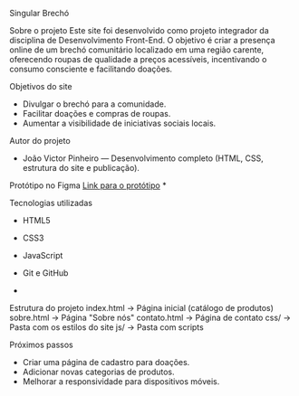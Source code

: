 Singular Brechó

Sobre o projeto
Este site foi desenvolvido como projeto integrador da disciplina de Desenvolvimento Front-End. O objetivo é criar a presença online de um brechó comunitário localizado em uma região carente, oferecendo roupas de qualidade a preços acessíveis, incentivando o consumo consciente e facilitando doações.

Objetivos do site
- Divulgar o brechó para a comunidade.  
- Facilitar doações e compras de roupas.  
- Aumentar a visibilidade de iniciativas sociais locais.  

Autor do projeto
- João Victor Pinheiro — Desenvolvimento completo (HTML, CSS, estrutura do site e publicação).

 Protótipo no Figma
[Link para o protótipo](https://www.figma.com/proto/oci2yMceWavRnty4pH0lYz/Untitled?node-id=13-92&p=f&t=i00e4JVnRkCuXJLC-1&scaling=scale-down&content-scaling=fixed&page-id=0%3A1) *

 Tecnologias utilizadas
- HTML5  
- CSS3  
- JavaScript  
- Git e GitHub

- 

Estrutura do projeto
index.html → Página inicial (catálogo de produtos)
sobre.html → Página "Sobre nós"
contato.html → Página de contato
css/ → Pasta com os estilos do site
js/ → Pasta com scripts

 Próximos passos
- Criar uma página de cadastro para doações.  
- Adicionar novas categorias de produtos.  
- Melhorar a responsividade para dispositivos móveis.


